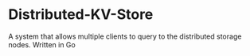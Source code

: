 # Distributed-KV-Store

A system that allows multiple clients to query to the distributed storage nodes. Written in Go
